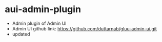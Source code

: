 # aui-admin-plugin
- Admin plugin of Admin UI
- Admin UI github link: https://github.com/duttarnab/gluu-admin-ui.git
- updated

